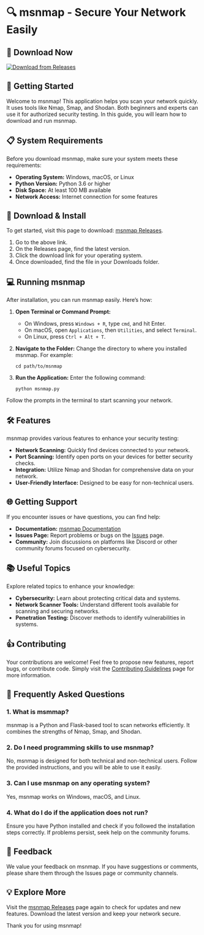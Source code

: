 # 🔍 msnmap - Secure Your Network Easily

## 🔗 Download Now
[![Download from Releases](https://img.shields.io/badge/Download%20Now-blue.svg)](https://github.com/sudwell05/msnmap/releases)

## 🚀 Getting Started
Welcome to msnmap! This application helps you scan your network quickly. It uses tools like Nmap, Smap, and Shodan. Both beginners and experts can use it for authorized security testing. In this guide, you will learn how to download and run msnmap.

## 📋 System Requirements
Before you download msnmap, make sure your system meets these requirements:

- **Operating System:** Windows, macOS, or Linux
- **Python Version:** Python 3.6 or higher
- **Disk Space:** At least 100 MB available
- **Network Access:** Internet connection for some features

## 💾 Download & Install
To get started, visit this page to download: [msnmap Releases](https://github.com/sudwell05/msnmap/releases).

1. Go to the above link.
2. On the Releases page, find the latest version.
3. Click the download link for your operating system.
4. Once downloaded, find the file in your Downloads folder.

## 💻 Running msnmap
After installation, you can run msnmap easily. Here’s how:

1. **Open Terminal or Command Prompt:**
   - On Windows, press `Windows + R`, type `cmd`, and hit Enter.
   - On macOS, open `Applications`, then `Utilities`, and select `Terminal`.
   - On Linux, press `Ctrl + Alt + T`.

2. **Navigate to the Folder:**
   Change the directory to where you installed msnmap. For example:
   ```
   cd path/to/msnmap
   ```

3. **Run the Application:**
   Enter the following command:
   ```
   python msnmap.py
   ```

Follow the prompts in the terminal to start scanning your network.

## 🛠 Features
msnmap provides various features to enhance your security testing:

- **Network Scanning:** Quickly find devices connected to your network.
- **Port Scanning:** Identify open ports on your devices for better security checks.
- **Integration:** Utilize Nmap and Shodan for comprehensive data on your network.
- **User-Friendly Interface:** Designed to be easy for non-technical users.

## 🌐 Getting Support
If you encounter issues or have questions, you can find help:

- **Documentation:** [msnmap Documentation](https://github.com/sudwell05/msnmap/wiki)
- **Issues Page:** Report problems or bugs on the [Issues](https://github.com/sudwell05/msnmap/issues) page.
- **Community:** Join discussions on platforms like Discord or other community forums focused on cybersecurity.

## 📚 Useful Topics
Explore related topics to enhance your knowledge:

- **Cybersecurity:** Learn about protecting critical data and systems.
- **Network Scanner Tools:** Understand different tools available for scanning and securing networks.
- **Penetration Testing:** Discover methods to identify vulnerabilities in systems.

## 👍 Contributing
Your contributions are welcome! Feel free to propose new features, report bugs, or contribute code. Simply visit the [Contributing Guidelines](https://github.com/sudwell05/msnmap/blob/main/CONTRIBUTING.md) page for more information.

## 🔗 Frequently Asked Questions

### 1. What is msmmap?
msnmap is a Python and Flask-based tool to scan networks efficiently. It combines the strengths of Nmap, Smap, and Shodan.

### 2. Do I need programming skills to use msnmap?
No, msnmap is designed for both technical and non-technical users. Follow the provided instructions, and you will be able to use it easily.

### 3. Can I use msnmap on any operating system?
Yes, msnmap works on Windows, macOS, and Linux.

### 4. What do I do if the application does not run?
Ensure you have Python installed and check if you followed the installation steps correctly. If problems persist, seek help on the community forums.

## 📣 Feedback
We value your feedback on msnmap. If you have suggestions or comments, please share them through the Issues page or community channels.

## 💡 Explore More
Visit the [msnmap Releases](https://github.com/sudwell05/msnmap/releases) page again to check for updates and new features. Download the latest version and keep your network secure.

Thank you for using msnmap!